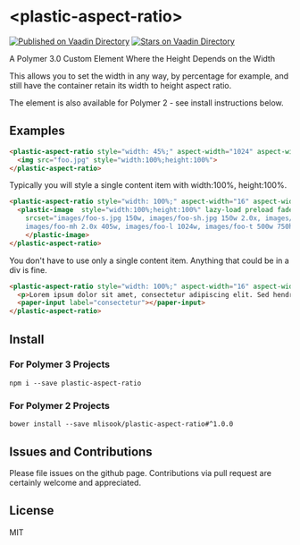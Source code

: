 # \<plastic-aspect-ratio\>

[![Published on Vaadin  Directory](https://img.shields.io/badge/Vaadin%20Directory-published-00b4f0.svg)](https://vaadin.com/directory/component/mlisookplastic-aspect-ratio)
[![Stars on Vaadin Directory](https://img.shields.io/vaadin-directory/star/mlisookplastic-aspect-ratio.svg)](https://vaadin.com/directory/component/mlisookplastic-aspect-ratio)

A Polymer 3.0 Custom Element Where the Height Depends on the Width

This allows you to set the width in any way, by percentage for example,
and still have the container retain its width to height aspect ratio.

The element is also available for Polymer 2 - see install instructions below.

## Examples
```HTML
<plastic-aspect-ratio style="width: 45%;" aspect-width="1024" aspect-width="768">
  <img src="foo.jpg" style="width:100%;height:100%">
</plastic-aspect-ratio>
```
Typically you will style a single content item with width:100%, height:100%.

```HTML
<plastic-aspect-ratio style="width: 100%;" aspect-width="16" aspect-width="9">
  <plastic-image  style="width:100%;height:100%" lazy-load preload fade sizing="contain" use-element-dim
    srcset="images/foo-s.jpg 150w, images/foo-sh.jpg 150w 2.0x, images/foo-m.jpg 405w, 
    images/foo-mh 2.0x 405w, images/foo-l 1024w, images/foo-t 500w 750h" placeholder="data:image/png;base64,iVBORw0KGgoAAAANSUhEUgAAAAYAAAAGCAYAAADgzO9IAAAAmElEQVQImWNmYGBgSExMzBATE7dSVFT8eO/evTcMDAwMjIFe5iYSIjybL136cunNW56FulIaEoJcfBdY5GWjvJ4/+SJhIcUhwavI5SbIxR+YvzRqH8unx7/Osf8VYpAVEWLgZuO8ljrfbwMDAwMD07u/j/ZYun5f9JfjSfGnHx9dGaCAJcBimwXjZ4Z+HllGn0XbXr+ASQAAi5UxQq88/fsAAAAASUVORK5CYII=">
    </plastic-image>
</plastic-aspect-ratio>
```

You don't have to use only a single content item. Anything that could be in a div is fine.
```HTML
<plastic-aspect-ratio style="width: 100%;" aspect-width="16" aspect-width="9">
  <p>Lorem ipsum dolor sit amet, consectetur adipiscing elit. Sed hendrerit mauris eu ante dignissim porta. Integer non tellus tincidunt, tristique erat vel, pretium nisi.</p>
  <paper-input label="consectetur"></paper-input>
</plastic-aspect-ratio>
```

## Install
### For Polymer 3 Projects
`npm i --save plastic-aspect-ratio`

### For Polymer 2 Projects
`bower install --save mlisook/plastic-aspect-ratio#^1.0.0`

## Issues and Contributions

Please file issues on the github page. Contributions via pull request are certainly welcome and appreciated. 

## License

MIT
